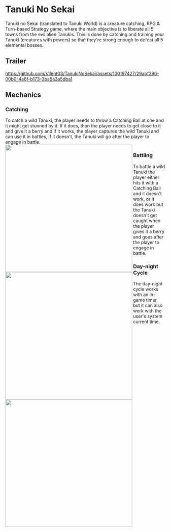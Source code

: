 # Tanuki No Sekai

Tanuki no Sekai (translated to Tanuki World) is a creature catching, RPG & Turn-based Strategy game, where the main objective is to liberate all 5 towns from the evil alien Tanukis. This is done by catching and training your Tanuki (creatures with powers) so that they're strong enough to defeat all 5 elemental bosses.

## Trailer

https://github.com/s1lent03/TanukiNoSekai/assets/100197427/29abf396-00b0-4a6f-b173-3ba5a3a5dba1

## Mechanics

### Catching

To catch a wild Tanuki, the player needs to throw a Catching Ball at one and it might get stunned by it. If it does, then the player needs to get close to it and give it a berry and if it works, the player captures the wild Tanuki and can use it in battles, if it doesn't, the Tanuki will go after the player to engage in battle.
<img align="left" src="https://github.com/s1lent03/TanukiNoSekai/assets/100197427/07a86486-016c-4b23-8cd6-1a57df00abe4" width="400">
<!--![2024-01-29 15-31-27](https://github.com/s1lent03/TanukiNoSekai/assets/100197427/07a86486-016c-4b23-8cd6-1a57df00abe4)-->

### Battling

To battle a wild Tanuki the player either hits it with a Catching Ball and it doesn't work, or it does work but the Tanuki doesn't get caught when the player gives it a berry and goes after the player to engage in battle.
<img align="left" src="https://github.com/s1lent03/TanukiNoSekai/assets/100197427/6871fb9b-662f-429c-a248-6797d024e5af" width="400">
<!--![2024-01-29 15-55-00](https://github.com/s1lent03/TanukiNoSekai/assets/100197427/6871fb9b-662f-429c-a248-6797d024e5af)-->

### Day-night Cycle

The day-night cycle works with an in-game timer, but it can also work with the user's system current time.
<img align="left" src="https://github.com/s1lent03/TanukiNoSekai/assets/100197427/7f27253c-bc34-4998-9c3a-c1615c04cab0" width="400">
<!--![2024-01-29 16-01-13](https://github.com/s1lent03/TanukiNoSekai/assets/100197427/7f27253c-bc34-4998-9c3a-c1615c04cab0)-->
